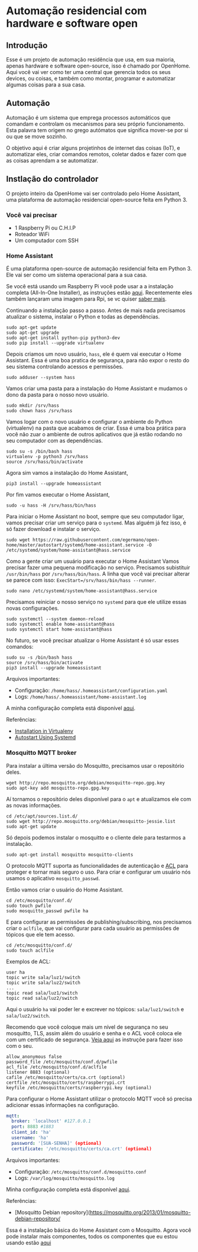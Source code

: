 # Automação residencial com hardware e software open

## Introdução

Esse é um projeto de automação residência que usa, em sua maioria, apenas hardware e software open-source, isso é chamado por OpenHome. Aqui você vai ver como ter uma central que gerencia todos os seus devices, ou coisas, e também como montar, programar e automatizar algumas coisas para a sua casa.

## Automação

Automação é um sistema que emprega processos automáticos que comandam e controlam os mecanismos para seu próprio funcionamento. Esta palavra tem origem no grego autómatos que significa mover-se por si ou que se move sozinho.

O objetivo aqui é criar alguns projetinhos de internet das coisas (IoT), e automatizar eles, criar comandos remotos, coletar dados e fazer com que as coisas aprendam a se automatizar.

## Instlação do controlador

O projeto inteiro da OpenHome vai ser controlado pelo Home Assistant, uma plataforma de automação residencial open-source feita em Python 3.

### Você vai precisar

* 1 Raspberry Pi ou C.H.I.P
* Roteador WiFi
* Um computador com SSH

### Home Assistant

É uma plataforma open-source de automação residencial feita em Python 3. Ele vai ser como um sistema operacional para a sua casa.

Se você está usando um Raspberry Pi você pode usar a a instalação completa (All-In-One Installer), as instruções estão [aqui](https://home-assistant.io/getting-started/installation-raspberry-pi-all-in-one/). Recentemente eles também lançaram uma imagem para Rpi, se vc quiser [saber mais](https://home-assistant.io/blog/2016/10/01/we-have-raspberry-image-now/).

Continuando a instalação passo a passo. Antes de mais nada precisamos atualizar o sistema, instalar o Python e todas as dependências.

```
sudo apt-get update
sudo apt-get upgrade
sudo apt-get install python-pip python3-dev
sudo pip install --upgrade virtualenv
```

Depois criamos um novo usuário, `hass`, ele é quem vai executar o Home Assistant. Essa é uma boa pratica de segurança, para não expor o resto do seu sistema controlando acessos e permissões.


```
sudo adduser --system hass
```

Vamos criar uma pasta para a instalação do Home Assistant e mudamos o dono da pasta para o nosso novo usuário.

```
sudo mkdir /srv/hass
sudo chown hass /srv/hass
```

Vamos logar com o novo usuário e configurar o ambiente do Python (virtualenv) na pasta que acabamos de criar. Essa é uma boa prática para você não zuar o ambiente de outros aplicativos que já estão rodando no seu computador com as dependências.

```
sudo su -s /bin/bash hass
virtualenv -p python3 /srv/hass
source /srv/hass/bin/activate
```

Agora sim vamos a instalação do Home Assistant,

```
pip3 install --upgrade homeassistant
```

Por fim vamos executar o Home Assistant,

```
sudo -u hass -H /srv/hass/bin/hass
```

Para iniciar o Home Assistant no boot, sempre que seu computador ligar, vamos precisar criar um serviço para o `systemd`. Mas alguém já fez isso, é só fazer download e instalar o serviço.

```
sudo wget https://raw.githubusercontent.com/egermano/open-home/master/autostart/systemd/home-assistant.service -O /etc/systemd/system/home-assistant@hass.service
```

Como a gente criar um usuário para executar o Home Assistant Vamos precisar fazer uma pequena modificação no serviço. Precisamos subistituir `/usr/bin/hass` por `/srv/hass/bin/hass`. A linha que você vai precisar alterar se parece com isso: `ExecStart=/srv/hass/bin/hass --runner`.

```
sudo nano /etc/systemd/system/home-assistant@hass.service
```

Precisamos reiniciar o nosso serviço no `systemd` para que ele utilize essas novas configurações.

```
sudo systemctl --system daemon-reload
sudo systemctl enable home-assistant@hass
sudo systemctl start home-assistant@hass
```

No futuro, se você precisar atualizar o Home Assistant é só usar esses comandos:

```
sudo su -s /bin/bash hass
source /srv/hass/bin/activate
pip3 install --upgrade homeassistant
```

Arquivos importantes:


- Configuração: `/home/hass/.homeassistant/configuration.yaml`
- Logs: `/home/hass/.homeassistant/home-assistant.log`

A minha configuração completa está disponível [aqui](configuration/home_assistant).

Referências:

- [Installation in Virtualenv](https://home-assistant.io/getting-started/installation-virtualenv/)
- [Autostart Using Systemd](https://home-assistant.io/getting-started/autostart-systemd/)

### Mosquitto MQTT broker

Para instalar a última versão do Mosquitto, precisamos usar o repositório deles.

```
wget http://repo.mosquitto.org/debian/mosquitto-repo.gpg.key
sudo apt-key add mosquitto-repo.gpg.key
```

Aí tornamos o repositório deles disponível para o `apt` e atualizamos ele com as novas informações.

```
cd /etc/apt/sources.list.d/
sudo wget http://repo.mosquitto.org/debian/mosquitto-jessie.list
sudo apt-get update
```

Só depois podemos instalar o mosquitto e o cliente dele para testarmos a instalação.

```
sudo apt-get install mosquitto mosquitto-clients
```

O protocolo MQTT suporta as funcionalidades de autenticação e [ACL](https://en.wikipedia.org/wiki/Access_control_list) para proteger e tornar mais seguro o uso.
Para criar e configurar um usuário nós usamos o aplicativo `mosquitto_passwd`.

Então vamos criar o usuário do Home Assistant.

```
cd /etc/mosquitto/conf.d/
sudo touch pwfile
sudo mosquitto_passwd pwfile ha
```

E para configurar as permissões de publishing/subscribing, nos precisamos criar o `aclfile`, que vai configurar para cada usuário as permissões de tópicos que ele tem acesso.

```
cd /etc/mosquitto/conf.d/
sudo touch aclfile
```

Exemplos de ACL:

```
user ha
topic write sala/luz1/switch
topic write sala/luz2/switch
...
topic read sala/luz1/switch
topic read sala/luz2/switch
```

Aqui o usuário `ha` vai poder ler e excrever no tópicos: `sala/luz1/switch` e `sala/luz2/switch`.

Recomendo que você coloque mais um nível de segurança no seu mosquitto, TLS, assim além do usuário e senha e o ACL você coloca ele com um certificado de segurança. [Veja aqui](mosquitto/tls) as instruçõe para fazer isso com o seu.

```
allow_anonymous false
password_file /etc/mosquitto/conf.d/pwfile
acl_file /etc/mosquitto/conf.d/aclfile
listener 8883 (optional)
cafile /etc/mosquitto/certs/ca.crt (optional)
certfile /etc/mosquitto/certs/raspberrypi.crt
keyfile /etc/mosquitto/certs/raspberrypi.key (optional)
```

Para configurar o Home Assistant utilizar o protocolo MQTT você só precisa adicionar essas informações na configuração.

```yaml
mqtt:
  broker: 'localhost' #127.0.0.1
  port: 8883 #1883
  client_id: 'ha'
  username: 'ha'
  password: '[SUA-SENHA]' (optional)
  certificate: '/etc/mosquitto/certs/ca.crt' (optional)
```

Arquivos importantes:

- Configuração: `/etc/mosquitto/conf.d/mosquitto.conf`
- Logs: `/var/log/mosquitto/mosquitto.log`

Minha configuração completa está disponível [aqui](configuration/mosquitto).

Referências:

- [Mosquitto Debian repository](https://mosquitto.org/2013/01/mosquitto-debian-repository/

Essa é a instalação básica do Home Assistant com o Mosquitto. Agora você pode instalar mais componentes, todos os componentes que eu estou usando estão [aqui](components)
